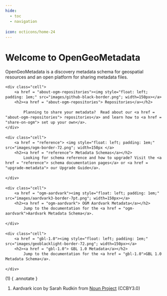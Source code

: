 ```yaml
---
hide:
  - toc
  - navigation

icon: octicons/home-24
---
```


# Welcome to OpenGeoMetadata

OpenGeoMetadata is a discovery metadata schema for geospatial resources and an open platform for sharing metadata files.


<div id="grid-line">

	<div class="cell">
		<a href = "about-ogm-repositories"><img style="float: left; padding: 1em;" src="images/github-black-border.png"; width=150px></a>
		<h2><a href = "about-ogm-repositories"> Repositories</a></h2>

	    	Planning to share your metadata?  Read about our <a href = "about-ogm-repositories"> repositories</a> and learn how to <a href = "share-on-ogm"> set up your own</a>.
	</div>

	<div class="cell">
		<a href = "reference"> <img style="float: left; padding: 1em;" src="images/ogm-border-72.png"; width=150px </a>
		<h2><a href = "reference"> Metadata Schemas</a></h2>
	    	Looking for schema reference and how to upgrade? Visit the <a href = "reference"> schema documentation pages</a> or <a href = "upgrade-metadata"> our Upgrade Guide</a>.

	</div>

	<div class="cell">
		<a href = "ogm-aardvark"><img style="float: left; padding: 1em;" src="images/aardvark3-border-7pt.png"; width=150px></a>
		<h2><a href = "ogm-aardvark"> OGM Aardvark Metadata</a></h2>
	    	Jump to the documentation for the <a href = "ogm-aardvark">Aardvark Metadata Schema</a>.

	</div>

	<div class="cell">
		<a href = "gbl-1.0"><img style="float: left; padding: 1em;" src="images/geoblacklight-border-72.png"; width=150px></a>
		<h2><a href = "gbl-1.0"> GBL 1.0 Metadata</a></h2>
	    	Jump to the documentation for the <a href = "gbl-1.0">GBL 1.0 Metadata Schema</a>.

	</div>

</div>

(1)
{ .annotate }

1.  Aardvark icon by Sarah Rudkin from [Noun Project](https://thenounproject.com/browse/icons/term/aardvark/) (CCBY3.0)
